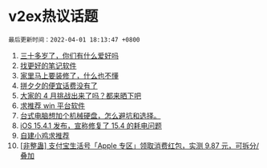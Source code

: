 # v2ex热议话题

`最后更新时间：2022-04-01 18:13:47 +0800`

1. [三十多岁了，你们有什么爱好吗](https://www.v2ex.com/t/844250)
1. [找更好的笔记软件](https://www.v2ex.com/t/844271)
1. [家里马上要装修了，什么也不懂](https://www.v2ex.com/t/844240)
1. [拼夕夕的便宜话费没有了](https://www.v2ex.com/t/844208)
1. [大家的 4 月挑战出来了吗？都来晒下吧](https://www.v2ex.com/t/844283)
1. [求推荐 win 平台软件](https://www.v2ex.com/t/844262)
1. [台式电脑想加个机械硬盘，怎么避坑和选择。](https://www.v2ex.com/t/844228)
1. [iOS 15.4.1 发布，宣称修复了 15.4 的耗电问题](https://www.v2ex.com/t/844207)
1. [自建小鸡求推荐](https://www.v2ex.com/t/844188)
1. [[非整蛊] 支付宝生活号「Apple 专区」领取消费红包，实测 9.87 元，可拆分/叠加](https://www.v2ex.com/t/844236)

